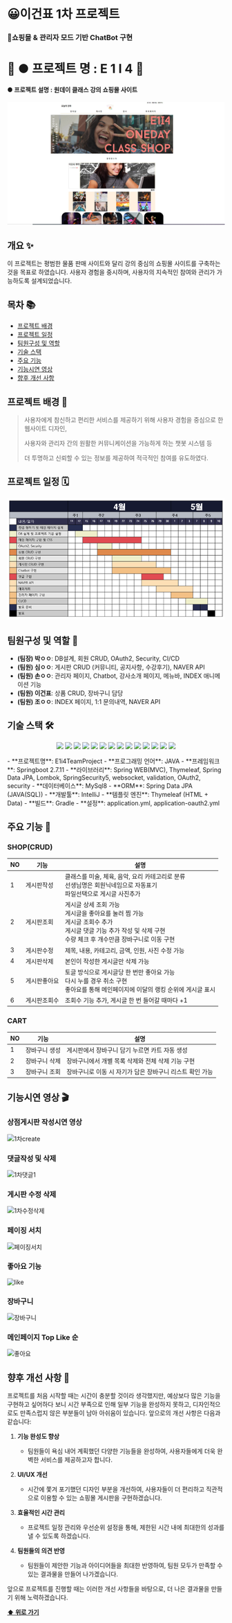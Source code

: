 # 😀이건표 1차 프로젝트

### 🛒쇼핑몰 & 관리자 모드 기반 ChatBot 구현

# 🌟 **● 프로젝트 명** : E 1 I 4 🌟

#### **● 프로젝트 설명** : 원데이 클래스 강의 쇼핑몰 사이트
<img src="src/main/resources/static/images/메인.jpg" alt="프로젝트 메인 이미지"/>


## 개요 ✨
이 프로젝트는 평범한 물품 판매 사이트와 달리 강의 중심의 쇼핑몰 사이트를 구축하는 것을 목표로 하였습니다. 사용자 경험을 중시하며, 사용자의 지속적인 참여와 관리가 가능하도록 설계되었습니다.

## 목차 📚
- [프로젝트 배경](#프로젝트-배경-)
- [프로젝트 일정](#프로젝트-일정-)
- [팀원구성 및 역할](#팀원구성-및-역할-)
- [기술 스택](#기술-스택-)
- [주요 기능](#주요-기능-)
- [기능시연 영상](#기능시연-영상-)
- [향후 개선 사항](#향후-개선-사항-)


## 프로젝트 배경 📜
> 사용자에게 참신하고 편리한 서비스를 제공하기 위해 사용자 경험을 중심으로 한 웹사이트 디자인,
>
> 사용자와 관리자 간의 원활한 커뮤니케이션을 가능하게 하는 챗봇 시스템 등
>
> 더 투명하고 신뢰할 수 있는 정보를 제공하여 적극적인 참여를 유도하였다.

## 프로젝트 일정 🗓️
<img src="src/main/resources/static/images/일정.png" alt="프로젝트일정"/> 


## 팀원구성 및 역할 👥
- **(팀장) 박ㅇㅇ**: DB설계, 회원 CRUD, OAuth2, Security, CI/CD
- **(팀원) 심ㅇㅇ**: 게시판 CRUD (커뮤니티, 공지사항, 수강후기), NAVER API
- **(팀원) 손ㅇㅇ**: 관리자 페이지, Chatbot, 강사소개 페이지, 메뉴바, INDEX 애니메이션 기능
- **(팀원) 이건표**: 상품 CRUD, 장바구니 담당
- **(팀원) 조ㅇㅇ**: INDEX 페이지, 1:1 문의내역, NAVER API

## 기술 스택 🛠
<p align="center">
<img src="https://img.shields.io/badge/Java-ED8B00?style=for-the-badge&logo=openjdk&logoColor=white">
<img src="https://img.shields.io/badge/JavaScript-F7DF1E?style=for-the-badge&logo=JavaScript&logoColor=white">
<img src="https://img.shields.io/badge/HTML5-E34F26?style=for-the-badge&logo=html5&logoColor=white">
<img src="https://img.shields.io/badge/CSS3-1572B6?style=for-the-badge&logo=css3&logoColor=white">
<img src="https://img.shields.io/badge/jQuery-0769AD?style=for-the-badge&logo=jquery&logoColor=white">
<img src="https://img.shields.io/badge/Spring-6DB33F?style=for-the-badge&logo=spring&logoColor=white">
<img src="https://img.shields.io/badge/Amazon_AWS-232F3E?style=for-the-badge&logo=amazon-aws&logoColor=white">
<img src="https://img.shields.io/badge/MySQL-005C84?style=for-the-badge&logo=mysql&logoColor=white">
<img src="https://img.shields.io/badge/Oracle-F80000?style=for-the-badge&logo=Oracle&logoColor=white">
<img src="https://img.shields.io/badge/Spring_Security-6DB33F?style=for-the-badge&logo=Spring-Security&logoColor=white">
<img src="https://img.shields.io/badge/GIT-E44C30?style=for-the-badge&logo=git&logoColor=white">
<img src="https://img.shields.io/badge/Gradle-02303A.svg?style=for-the-badge&logo=Gradle&logoColor=white">
<img src="https://img.shields.io/badge/Notion-000000?style=for-the-badge&logo=notion&logoColor=white">
<img src="https://img.shields.io/badge/Visual Studio Code-007ACC?style=for-the-badge&logo=Visual Studio Code&logoColor=white"/>
</p>
- **프로젝트명**: E1i4TeamProject
- **프로그래밍 언어**: JAVA
- **프레임워크**: Springboot 2.7.11
- **라이브러리**: Spring WEB(MVC), Thymeleaf, Spring Data JPA, Lombok, SpringSecurity5, websocket, validation, OAuth2, security
- **데이터베이스**: MySql8
- **ORM**: Spring Data JPA (JAVA(SQL))
- **개발툴**: IntelliJ
- **템플릿 엔진**: Thymeleaf (HTML + Data)
- **빌드**: Gradle
- **설정**: application.yml, application-oauth2.yml

## 주요 기능 🚀
### SHOP(CRUD)
| NO | 기능         | 설명                                                                 |
|----|--------------|----------------------------------------------------------------------|
| 1  | 게시판작성   | 클래스를 미술, 체육, 음악, 요리 카테고리로 분류<br>선생님명은 회원닉네임으로 자동표기<br>파일선택으로 게시글 사진추가 |
| 2  | 게시판조회   | 게시글 상세 조회 가능<br>게시글을 좋아요를 눌러 찜 가능<br>게시글 조회수 추가<br>게시글 댓글 기능 추가 작성 및 삭제 구현<br>수량 체크 후 개수만큼 장바구니로 이동 구현 |
| 3  | 게시판수정   | 제목, 내용, 카테고리, 금액, 인원, 사진 수정 가능                     |
| 4  | 게시판삭제   | 본인이 작성한 게시글만 삭제 가능                                     |
| 5  | 게시판좋아요 | 토글 방식으로 게시글당 한 번만 좋아요 가능<br>다시 누를 경우 취소 구현<br>좋아요를 통해 메인페이지에 이달의 랭킹 순위에 게시글 표시 |
| 6  | 게시판조회수 | 조회수 기능 추가, 게시글 한 번 들어갈 때마다 +1                     |

### CART
| NO | 기능           | 설명                                                   |
|----|----------------|--------------------------------------------------------|
| 1  | 장바구니 생성  | 게시판에서 장바구니 담기 누르면 카트 자동 생성        |
| 2  | 장바구니 삭제  | 장바구니에서 개별 목록 삭제와 전체 삭제 기능 구현     |
| 3  | 장바구니 조회  | 장바구니로 이동 시 자기가 담은 장바구니 리스트 확인 가능 |

## 기능시연 영상 🎬

### 상점게시판 작성시연 영상
![1차create](https://github.com/leegeonpyo/Project_teamE1I4/assets/154856555/3b2b3ba8-6853-402f-80b9-0acfa910ce60)

### 댓글작성 및 삭제
![1차댓글1](https://github.com/leegeonpyo/Project_teamE1I4/assets/154856555/a368d7f1-5af9-476d-856f-a0182b233dce)

### 게시판 수정 삭제
![1차수정삭제](https://github.com/leegeonpyo/Project_teamE1I4/assets/154856555/74b4892e-5b59-467d-8381-1b8d7d1326cc)

### 페이징 서치
![페이징서치](https://github.com/leegeonpyo/Project_teamE1I4/assets/154856555/149e728e-f104-48cd-a9c5-238cad235db4)


### 좋아요 기능
![like](https://github.com/leegeonpyo/Project_teamE1I4/assets/154856555/de5ef513-b8a0-427a-8569-06ce99fc6957)

### 장바구니
![장바구니](https://github.com/leegeonpyo/Project_teamE1I4/assets/154856555/0fea4947-7feb-47cd-bffe-60bbb05d3bc9)

### 메인페이지 Top Like 순
![좋아요](https://github.com/leegeonpyo/Project_teamE1I4/assets/154856555/b65d4afd-632a-456f-8a24-b758c970f77d)

## 향후 개선 사항 🔧

프로젝트를 처음 시작할 때는 시간이 충분할 것이라 생각했지만, 예상보다 많은 기능을 구현하고 싶어하다 보니 시간 부족으로 인해 일부 기능을 완성하지 못하고, 디자인적으로도 만족스럽지 않은 부분들이 남아 아쉬움이 있습니다. 앞으로의 개선 사항은 다음과 같습니다:

1. **기능 완성도 향상**
    - 팀원들이 욕심 내어 계획했던 다양한 기능들을 완성하여, 사용자들에게 더욱 완벽한 서비스를 제공하고자 합니다.

2. **UI/UX 개선**
    - 시간에 쫓겨 포기했던 디자인 부분을 개선하여, 사용자들이 더 편리하고 직관적으로 이용할 수 있는 쇼핑몰 게시판을 구현하겠습니다.

3. **효율적인 시간 관리**
    - 프로젝트 일정 관리와 우선순위 설정을 통해, 제한된 시간 내에 최대한의 성과를 낼 수 있도록 하겠습니다.

4. **팀원들의 의견 반영**
    - 팀원들이 제안한 기능과 아이디어들을 최대한 반영하여, 팀원 모두가 만족할 수 있는 결과물을 만들어 나가겠습니다.

앞으로 프로젝트를 진행할 때는 이러한 개선 사항들을 바탕으로, 더 나은 결과물을 만들기 위해 노력하겠습니다.


**[⬆ 위로 가기](#이건표-1차-프로젝트)**
